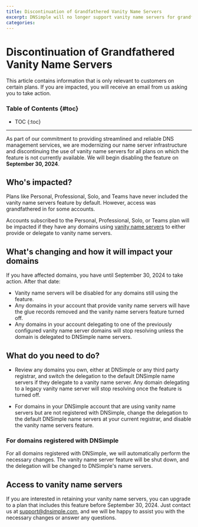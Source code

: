 ```yaml
---
title: Discontinuation of Grandfathered Vanity Name Servers
excerpt: DNSimple will no longer support vanity name servers for grandfathered domains starting September 30, 2024. Affected customers will be notified via email.
categories:
---
```


# Discontinuation of Grandfathered Vanity Name Servers

<info>
This article contains information that is only relevant to customers on certain plans. If you are impacted, you will receive an email from us asking you to take action.
</info>

### Table of Contents {#toc}

* TOC
{:toc}

---

As part of our commitment to providing streamlined and reliable DNS management services, we are modernizing our name server infrastructure and discontinuing the use of vanity name servers for all plans on which the feature is not currently available. We will begin disabling the feature on **September 30, 2024**.

## Who's impacted?

Plans like Personal, Professional, Solo, and Teams have never included the vanity name servers feature by default. However, access was grandfathered in for some accounts.

Accounts subscribed to the Personal, Professional, Solo, or Teams plan will be impacted if they have any domains using [vanity name servers](/articles/vanity-nameservers/) to either provide or delegate to vanity name servers.

## What's changing and how it will impact your domains

If you have affected domains, you have until September 30, 2024 to take action. After that date:

* Vanity name servers will be disabled for any domains still using the feature.
* Any domains in your account that provide vanity name servers will have the glue records removed and the vanity name servers feature turned off.
* Any domains in your account delegating to one of the previously configured vanity name server domains will stop resolving unless the domain is delegated to DNSimple name servers.

## What do you need to do?

* Review any domains you own, either at DNSimple or any third party registrar, and switch the delegation to the default DNSimple name servers if they delegate to a vanity name server. Any domain delegating to a legacy vanity name server will stop resolving once the feature is turned off.

* For domains in your DNSimple account that are using vanity name servers but are not registered with DNSimple, change the delegation to the default DNSimple name servers at your current registrar, and disable the vanity name servers feature.

### For domains registered with DNSimple

For all domains registered with DNSimple, we will automatically perform the necessary changes. The vanity name server feature will be shut down, and the delegation will be changed to DNSimple's name servers.

## Access to vanity name servers

If you are interested in retaining your vanity name servers, you can upgrade to a plan that includes this feature before September 30, 2024. Just contact us at support@dnsimple.com, and we will be happy to assist you with the necessary changes or answer any questions.
